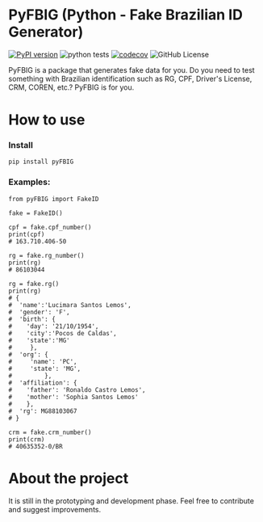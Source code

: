 # PyFBIG (Python - Fake Brazilian ID Generator)
[![PyPI version](https://badge.fury.io/py/pyFBIG.svg)](https://badge.fury.io/py/pyFBIG) ![python tests](https://github.com/Daniel3dartist/PyFBIG/actions/workflows/ci.yml/badge.svg) [![codecov](https://codecov.io/gh/Daniel3dartist/PyFBIG/graph/badge.svg?token=E3NHE9ATHM)](https://codecov.io/gh/Daniel3dartist/PyFBIG) ![GitHub License](https://img.shields.io/github/license/Daniel3dartist/PyFBIG)

PyFBIG is a package that generates fake data for you. Do you need to test something with Brazilian identification such as RG, CPF, Driver's License, CRM, COREN, etc.? PyFBIG is for you.

# How to use
### Install
```
pip install pyFBIG
```
### Examples:
```
from pyFBIG import FakeID

fake = FakeID()

cpf = fake.cpf_number()
print(cpf)
# 163.710.406-50

rg = fake.rg_number()
print(rg)
# 86103044

rg = fake.rg()
print(rg)
# {
#  'name':'Lucimara Santos Lemos',
#  'gender': 'F',
#  'birth': {
#    'day': '21/10/1954',
#    'city':'Pocos de Caldas',
#    'state':'MG'
#     },
#  'org': {
#     'name': 'PC',
#     'state': 'MG',
#         },
#  'affiliation': {
#    'father': 'Ronaldo Castro Lemos', 
#    'mother': 'Sophia Santos Lemos'
#    },
#  'rg': MG88103067
# }

crm = fake.crm_number()
print(crm)
# 40635352-0/BR
```

# About the project
It is still in the prototyping and development phase. Feel free to contribute and suggest improvements.
